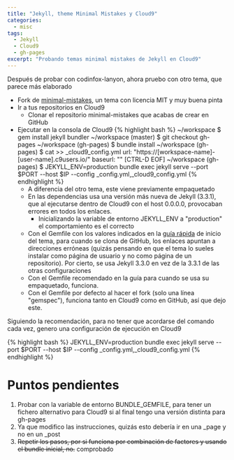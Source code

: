 ```yaml
---
title: "Jekyll, theme Minimal Mistakes y Cloud9"
categories:
  - misc
tags:
  - Jekyll
  - Cloud9
  - gh-pages
excerpt: "Probando temas minimal mistakes de Jekyll en Cloud9"
---
```


Después de probar con codinfox-lanyon, ahora pruebo con otro tema, que parece más elaborado

* Fork de [minimal-mistakes](https://github.com/mmistakes/minimal-mistakes), un tema con licencia MIT y muy buena pinta
* Ir a tus repositorios en Cloud9
  * Clonar el repositorio minimal-mistakes que acabas de crear en GitHub
* Ejecutar en la consola de Cloud9
{% highlight bash %}
~/workspace $ gem install jekyll bundler
~/workspace (master) $ git checkout gh-pages
~/workspace (gh-pages) $ bundle install
~/workspace (gh-pages) $ cat >> _cloud9_config.yml
url: "https://[workspace-name]-[user-name].c9users.io/"
baseurl: ""
[CTRL-D EOF]
~/workspace (gh-pages) $ JEKYLL_ENV=production bundle exec jekyll serve --port $PORT --host $IP --config _config.yml,_cloud9_config.yml 
{% endhighlight %}
  * A diferencia del otro tema, este viene previamente empaquetado
  * En las dependencias usa una versión más nueva de Jekyll (3.3.1), que al ejecutarse dentro de Cloud9 con el host 0.0.0.0, provocaban errores en todos los enlaces. 
    * Inicializando la variable de entorno JEKYLL_ENV a "production" el comportamiento es el correcto
  * Con el Gemfile con los valores indicados en la [guía rápida](https://mmistakes.github.io/minimal-mistakes/docs/quick-start-guide/) de inicio del tema, para cuando se clona de GitHub, los enlaces apuntan a direcciones erróneas (quizás pensando en que el tema lo sueles instalar como página de usuario y no como página de un repositorio). Por cierto, se usa Jekyll 3.3.0 en vez de la 3.3.1 de las otras configuraciones
  * Con el Gemfile recomendado en la guía para cuando se usa su empaquetado, funciona. 
  * Con el Gemfile por defecto al hacer el fork (solo una línea "gemspec"), funciona tanto en Cloud9 como en GitHub, así que dejo este.

Siguiendo la recomendación, para no tener que acordarse del comando cada vez, genero una configuración de ejecución en Cloud9

{% highlight bash %}
JEKYLL_ENV=production bundle exec jekyll serve --port $PORT --host $IP --config _config.yml,_cloud9_config.yml
{% endhighlight %}

# Puntos pendientes

1. Probar con la variable de entorno BUNDLE_GEMFILE, para tener un fichero alternativo para Cloud9 si al final tengo una versión distinta para gh-pages
2. Ya que modifico las instrucciones, quizás esto debería ir en una _page y no en un _post
3. ~~Repetir los pasos, por si funciona por combinación de factores y usando el bundle inicial, no.~~ comprobado
